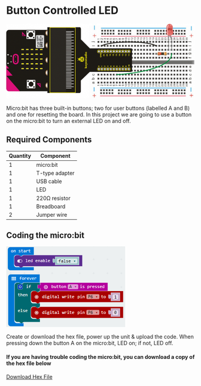 # Button Controlled LED

![alt text](button-controlled-led.png "Button Controlled LED")

Micro:bit has three built-in buttons; two for user buttons (labelled A and B) and one for resetting the board. In this project we are going to use a button on the micro:bit to turn an external LED on and off. 

## Required Components
Quantity | Component
--- | ---
1 | micro:bit
1 | T-type adapter
1 | USB cable
1 | LED
1 | 220Ω resistor
1 | Breadboard
2 | Jumper wire

## Coding the micro:bit
![alt text](button-controlled-led-code.png "Button Controlled LED - Code Block")

Create or download the hex file, power up the unit & upload the code. When pressing down the button A on the micro:bit, LED on; if not, LED off.
#### If you are having trouble coding the micro:bit, you can download a copy of the hex file below
[Download Hex File](https://github.com/Jaycar-Electronics/micro-bit-Starter-Kit/blob/master/Project%204%20-%20Button%20Controlled%20LED/Button-Controlled-LED.zip?raw=true)
